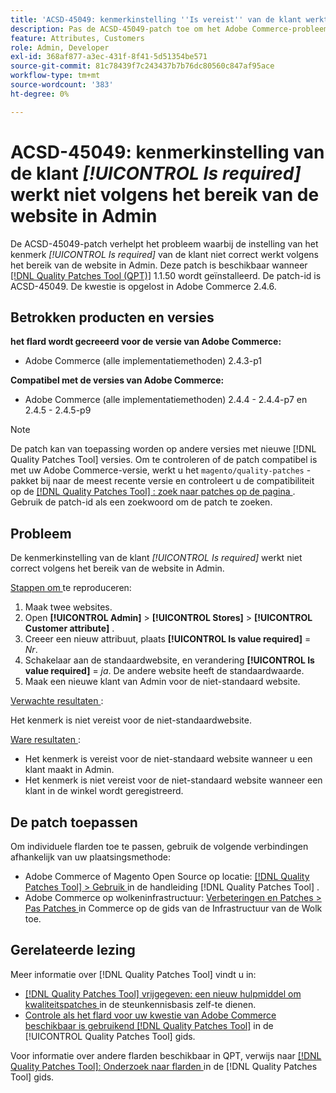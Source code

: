 ```yaml
---
title: 'ACSD-45049: kenmerkinstelling ''Is vereist'' van de klant werkt niet volgens het bereik van de website in Admin'
description: Pas de ACSD-45049-patch toe om het Adobe Commerce-probleem op te lossen waarbij het kenmerk "[!UICONTROL Is required]" van de klant niet correct wordt overschreven volgens het websitebereik in Admin.
feature: Attributes, Customers
role: Admin, Developer
exl-id: 368af877-a3ec-431f-8f41-5d51354be571
source-git-commit: 81c78439f7c243437b7b76dc80560c847af95ace
workflow-type: tm+mt
source-wordcount: '383'
ht-degree: 0%

---
```


# ACSD-45049: kenmerkinstelling van de klant *[!UICONTROL Is required]* werkt niet volgens het bereik van de website in Admin

De ACSD-45049-patch verhelpt het probleem waarbij de instelling van het kenmerk *[!UICONTROL Is required]* van de klant niet correct werkt volgens het bereik van de website in Admin. Deze patch is beschikbaar wanneer [[!DNL Quality Patches Tool (QPT)]](/help/tools/quality-patches-tool/usage.md) 1.1.50 wordt geïnstalleerd. De patch-id is ACSD-45049. De kwestie is opgelost in Adobe Commerce 2.4.6.

## Betrokken producten en versies

**het flard wordt gecreeerd voor de versie van Adobe Commerce:**

* Adobe Commerce (alle implementatiemethoden) 2.4.3-p1

**Compatibel met de versies van Adobe Commerce:**

* Adobe Commerce (alle implementatiemethoden) 2.4.4 - 2.4.4-p7 en 2.4.5 - 2.4.5-p9

>[!NOTE]
>
>De patch kan van toepassing worden op andere versies met nieuwe [!DNL Quality Patches Tool] versies. Om te controleren of de patch compatibel is met uw Adobe Commerce-versie, werkt u het `magento/quality-patches` -pakket bij naar de meest recente versie en controleert u de compatibiliteit op de [[!DNL Quality Patches Tool] : zoek naar patches op de pagina ](https://experienceleague.adobe.com/tools/commerce-quality-patches/index.html?lang=nl-NL) . Gebruik de patch-id als een zoekwoord om de patch te zoeken.

## Probleem

De kenmerkinstelling van de klant *[!UICONTROL Is required]* werkt niet correct volgens het bereik van de website in Admin.

<u> Stappen om </u> te reproduceren:

1. Maak twee websites.
1. Open **[!UICONTROL Admin]** > **[!UICONTROL Stores]** > **[!UICONTROL Customer attribute]** .
1. Creeer een nieuw attribuut, plaats **[!UICONTROL Is value required]** = *Nr*.
1. Schakelaar aan de standaardwebsite, en verandering **[!UICONTROL Is value required]** = *ja*. De andere website heeft de standaardwaarde.
1. Maak een nieuwe klant van Admin voor de niet-standaard website.

<u> Verwachte resultaten </u>:

Het kenmerk is niet vereist voor de niet-standaardwebsite.

<u> Ware resultaten </u>:

* Het kenmerk is vereist voor de niet-standaard website wanneer u een klant maakt in Admin.
* Het kenmerk is niet vereist voor de niet-standaard website wanneer een klant in de winkel wordt geregistreerd.

## De patch toepassen

Om individuele flarden toe te passen, gebruik de volgende verbindingen afhankelijk van uw plaatsingsmethode:

* Adobe Commerce of Magento Open Source op locatie: [[!DNL Quality Patches Tool]  > Gebruik ](/help/tools/quality-patches-tool/usage.md) in de handleiding [!DNL Quality Patches Tool] .
* Adobe Commerce op wolkeninfrastructuur: [ Verbeteringen en Patches > Pas Patches ](https://experienceleague.adobe.com/docs/commerce-cloud-service/user-guide/develop/upgrade/apply-patches.html?lang=nl-NL) in Commerce op de gids van de Infrastructuur van de Wolk toe.

## Gerelateerde lezing

Meer informatie over [!DNL Quality Patches Tool] vindt u in:

* [[!DNL Quality Patches Tool]  vrijgegeven: een nieuw hulpmiddel om kwaliteitspatches ](https://experienceleague.adobe.com/nl/docs/commerce-knowledge-base/kb/announcements/commerce-announcements/magento-quality-patches-released-new-tool-to-self-serve-quality-patches) in de steunkennisbasis zelf-te dienen.
* [ Controle als het flard voor uw kwestie van Adobe Commerce beschikbaar is gebruikend  [!DNL Quality Patches Tool]](/help/tools/quality-patches-tool/patches-available-in-qpt/check-patch-for-magento-issue-with-magento-quality-patches.md) in de [!UICONTROL Quality Patches Tool] gids.


Voor informatie over andere flarden beschikbaar in QPT, verwijs naar [[!DNL Quality Patches Tool]: Onderzoek naar flarden ](https://experienceleague.adobe.com/tools/commerce-quality-patches/index.html?lang=nl-NL) in de [!DNL Quality Patches Tool] gids.
